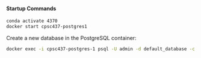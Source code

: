 #### Startup Commands
```bash
conda activate 4370
docker start cpsc437-postgres1
```

Create a new database in the PostgreSQL container:
```bash
docker exec -i cpsc437-postgres-1 psql -U admin -d default_database -c "CREATE DATABASE library"
```